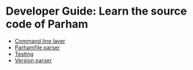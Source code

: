 # Developer Guide: Learn the source code of Parham

- [Command line layer](cmdline.md)
- [Parhamfile parser](parhamfile.md)
- [Testing](testing.md)
- [Version parser](versions.md)
